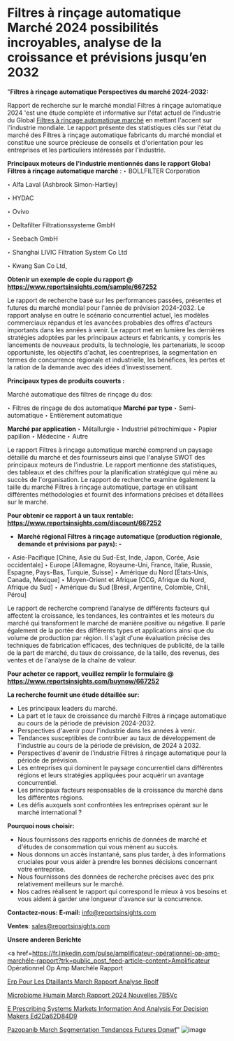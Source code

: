 # Filtres à rinçage automatique Marché 2024 possibilités incroyables, analyse de la croissance et prévisions jusqu’en 2032

"<strong>Filtres à rinçage automatique Perspectives du marché 2024-2032:</strong>

Rapport de recherche sur le marché mondial Filtres à rinçage automatique 2024 'est une étude complète et informative sur l'état actuel de l'industrie du Global <a href=https://www.reportsinsights.com/sample/667252>Filtres à rinçage automatique marché</a> en mettant l'accent sur l'industrie mondiale. Le rapport présente des statistiques clés sur l'état du marché des Filtres à rinçage automatique fabricants du marché mondial et constitue une source précieuse de conseils et d'orientation pour les entreprises et les particuliers intéressés par l'industrie.

<strong>Principaux moteurs de l'industrie mentionnés dans le rapport Global Filtres à rinçage automatique marché</strong> :
‣ BOLLFILTER Corporation

‣ Alfa Laval (Ashbrook Simon-Hartley)

‣ HYDAC

‣ Ovivo

‣ Deltafilter Filtrationssysteme GmbH

‣ Seebach GmbH

‣ Shanghai LIVIC Filtration System Co Ltd

‣ Kwang San Co Ltd,

<strong>Obtenir un exemple de copie du rapport @ <a href=https://www.reportsinsights.com/sample/667252>https://www.reportsinsights.com/sample/667252</a></strong>

Le rapport de recherche basé sur les performances passées, présentes et futures du marché mondial pour l'année de prévision 2024-2032. Le rapport analyse en outre le scénario concurrentiel actuel, les modèles commerciaux répandus et les avancées probables des offres d'acteurs importants dans les années à venir. Le rapport met en lumière les dernières stratégies adoptées par les principaux acteurs et fabricants, y compris les lancements de nouveaux produits, la technologie, les partenariats, le scoop opportuniste, les objectifs d'achat, les coentreprises, la segmentation en termes de concurrence régionale et industrielle, les bénéfices, les pertes et la ration de la demande avec des idées d'investissement.

<strong>Principaux types de produits couverts :</strong>

Marché automatique des filtres de rinçage du dos:

‣  Filtres de rinçage de dos automatique <strong> Marché <strong> par type </strong> </strong>
‣ Semi-automatique
‣ Entièrement automatique

<strong>Marché par application </strong>
‣ Métallurgie
‣ Industriel pétrochimique
‣ Papier papillon
‣ Médecine
‣ Autre

Le rapport Filtres à rinçage automatique marché comprend un paysage détaillé du marché et des fournisseurs ainsi que l'analyse SWOT des principaux moteurs de l'industrie. Le rapport mentionne des statistiques, des tableaux et des chiffres pour la planification stratégique qui mène au succès de l'organisation. Le rapport de recherche examine également la taille du marché Filtres à rinçage automatique, partage en utilisant différentes méthodologies et fournit des informations précises et détaillées sur le marché.

<strong>Pour obtenir ce rapport à un taux rentable: <a href=https://www.reportsinsights.com/discount/667252>https://www.reportsinsights.com/discount/667252</a></strong>
<ul>
  <li><strong>Marché régional Filtres à rinçage automatique (production régionale, demande et prévisions par pays): -</strong></li>
</ul>
‣ Asie-Pacifique [Chine, Asie du Sud-Est, Inde, Japon, Corée, Asie occidentale]
‣ Europe [Allemagne, Royaume-Uni, France, Italie, Russie, Espagne, Pays-Bas, Turquie, Suisse]
‣ Amérique du Nord [États-Unis, Canada, Mexique]
‣ Moyen-Orient et Afrique [CCG, Afrique du Nord, Afrique du Sud]
‣ Amérique du Sud [Brésil, Argentine, Colombie, Chili, Pérou]

Le rapport de recherche comprend l’analyse de différents facteurs qui affectent la croissance, les tendances, les contraintes et les moteurs du marché qui transforment le marché de manière positive ou négative. Il parle également de la portée des différents types et applications ainsi que du volume de production par région. Il s'agit d'une évaluation précise des techniques de fabrication efficaces, des techniques de publicité, de la taille de la part de marché, du taux de croissance, de la taille, des revenus, des ventes et de l'analyse de la chaîne de valeur.

<strong>Pour acheter ce rapport, veuillez remplir le formulaire @   <a href=https://www.reportsinsights.com/buynow/667252>https://www.reportsinsights.com/buynow/667252</a></strong>

<strong>La recherche fournit une étude détaillée sur:</strong>
<ul>
  <li>Les principaux leaders du marché.</li>
  <li>La part et le taux de croissance du marché Filtres à rinçage automatique au cours de la période de prévision 2024-2032.</li>
  <li>Perspectives d'avenir pour l'industrie dans les années à venir.</li>
  <li>Tendances susceptibles de contribuer au taux de développement de l'industrie au cours de la période de prévision, de 2024 à 2032.</li>
  <li>Perspectives d'avenir de l'industrie Filtres à rinçage automatique pour la période de prévision.</li>
  <li>Les entreprises qui dominent le paysage concurrentiel dans différentes régions et leurs stratégies appliquées pour acquérir un avantage concurrentiel.</li>
  <li>Les principaux facteurs responsables de la croissance du marché dans les différentes régions.</li>
  <li>Les défis auxquels sont confrontées les entreprises opérant sur le marché international ?</li>
</ul>
<strong>Pourquoi nous choisir:</strong>
<ul>
  <li>Nous fournissons des rapports enrichis de données de marché et d'études de consommation qui vous mènent au succès.</li>
  <li>Nous donnons un accès instantané, sans plus tarder, à des informations cruciales pour vous aider à prendre les bonnes décisions concernant votre entreprise.</li>
  <li>Nous fournissons des données de recherche précises avec des prix relativement meilleurs sur le marché.</li>
  <li>Nos cadres réalisent le rapport qui correspond le mieux à vos besoins et vous aident à garder une longueur d'avance sur la concurrence.</li>
</ul>
<strong>Contactez-nous:
</strong><strong>E-mail:</strong> <a href=mailto:info@reportsinsights.com>info@reportsinsights.com</a>

<strong>Ventes</strong>: <a href=mailto:sales@reportsinsights.com>sales@reportsinsights.com</a>

<strong>Unsere anderen Berichte</strong>

<a href=https://fr.linkedin.com/pulse/amplificateur-opérationnel-op-amp-marchéle-rapport?trk=public_post_feed-article-content>Amplificateur Opérationnel Op Amp Marchéle Rapport</a>

<a href=https://www.linkedin.com/pulse/erp-pour-les-d%C3%A9taillants-march%C3%A9-rapport-analyse-rpolf/>Erp Pour Les Dtaillants March Rapport Analyse Rpolf</a>

<a href=https://www.linkedin.com/pulse/microbiome-humain-march%C3%A9-rapport-2024-nouvelles-7b5vc/>Microbiome Humain March Rapport 2024 Nouvelles 7B5Vc</a>

<a href=https://medium.com/@reportinsights.ja/e-prescribing-systems-markets-information-and-analysis-for-decision-makers-ed2da62d84d9>E Prescribing Systems Markets Information And Analysis For Decision Makers Ed2Da62D84D9</a>

<a href=https://www.linkedin.com/pulse/pazopanib-march%C3%A9-segmentation-tendances-futures-dqnwf/>Pazopanib March Segmentation Tendances Futures Dqnwf</a>"
![image](https://github.com/daminid12/RImarketgrowth/assets/158430485/309cf7a8-ddae-4a59-ac58-a372ccdf8ca0)
